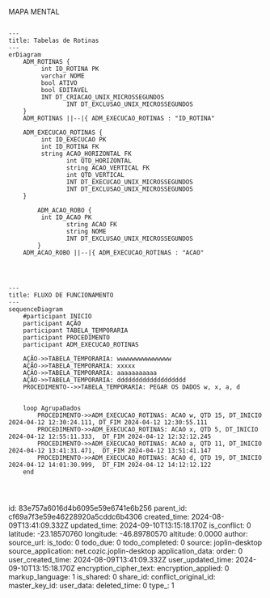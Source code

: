 MAPA MENTAL

```mermaid

---
title: Tabelas de Rotinas
---
erDiagram
    ADM_ROTINAS {
     	 int ID_ROTINA PK
     	 varchar NOME
     	 bool ATIVO
     	 bool EDITAVEL
     	 INT DT_CRIACAO_UNIX_MICROSSEGUNDOS
				INT DT_EXCLUSAO_UNIX_MICROSSEGUNDOS
    }
    ADM_ROTINAS ||--|{ ADM_EXECUCAO_ROTINAS : "ID_ROTINA"

    ADM_EXECUCAO_ROTINAS {
     	 int ID_EXECUCAO PK
     	 int ID_ROTINA FK
     	 string ACAO_HORIZONTAL FK
				int QTD_HORIZONTAL
				string ACAO_VERTICAL FK
				int QTD_VERTICAL
				INT DT_EXECUCAO_UNIX_MICROSSEGUNDOS
				INT DT_EXCLUSAO_UNIX_MICROSSEGUNDOS
    }
	
		ADM_ACAO_ROBO {
     	 int ID_ACAO PK
				string ACAO FK
				string NOME
				INT DT_EXCLUSAO_UNIX_MICROSSEGUNDOS
		}
    ADM_ACAO_ROBO ||--|{ ADM_EXECUCAO_ROTINAS : "ACAO"




```

```mermaid
---
title: FLUXO DE FUNCIONAMENTO
---
sequenceDiagram
	#participant INICIO
	participant AÇÃO
	participant TABELA_TEMPORARIA
	participant PROCEDIMENTO
	participant ADM_EXECUCAO_ROTINAS
	
	AÇÃO->>TABELA_TEMPORARIA: wwwwwwwwwwwwwww
	AÇÃO->>TABELA_TEMPORARIA: xxxxx
	AÇÃO->>TABELA_TEMPORARIA: aaaaaaaaaaa
	AÇÃO->>TABELA_TEMPORARIA: ddddddddddddddddddd
	PROCEDIMENTO-->>TABELA_TEMPORARIA: PEGAR OS DADOS w, x, a, d
	
	
	loop AgrupaDados
		PROCEDIMENTO->>ADM_EXECUCAO_ROTINAS: ACAO w, QTD 15, DT_INICIO 2024-04-12 12:30:24.111, DT_FIM 2024-04-12 12:30:55.111
		PROCEDIMENTO->>ADM_EXECUCAO_ROTINAS: ACAO x, QTD 5, DT_INICIO 2024-04-12 12:55:11.333,  DT_FIM 2024-04-12 12:32:12.245
		PROCEDIMENTO->>ADM_EXECUCAO_ROTINAS: ACAO a, QTD 11, DT_INICIO 2024-04-12 13:41:31.471,  DT_FIM 2024-04-12 13:51:41.147
		PROCEDIMENTO->>ADM_EXECUCAO_ROTINAS: ACAO d, QTD 19, DT_INICIO 2024-04-12 14:01:30.999,  DT_FIM 2024-04-12 14:12:12.122
	end
	
	
	
```


id: 83e757a6016d4b6095e59e6741e6b256
parent_id: cf69a7f3e59e46228920a5cddc6b4306
created_time: 2024-08-09T13:41:09.332Z
updated_time: 2024-09-10T13:15:18.170Z
is_conflict: 0
latitude: -23.18570760
longitude: -46.89780570
altitude: 0.0000
author: 
source_url: 
is_todo: 0
todo_due: 0
todo_completed: 0
source: joplin-desktop
source_application: net.cozic.joplin-desktop
application_data: 
order: 0
user_created_time: 2024-08-09T13:41:09.332Z
user_updated_time: 2024-09-10T13:15:18.170Z
encryption_cipher_text: 
encryption_applied: 0
markup_language: 1
is_shared: 0
share_id: 
conflict_original_id: 
master_key_id: 
user_data: 
deleted_time: 0
type_: 1
